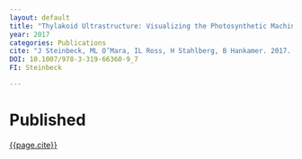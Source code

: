 ```yaml
---
layout: default
title: "Thylakoid Ultrastructure: Visualizing the Photosynthetic Machinery"
year: 2017
categories: Publications
cite: "J Steinbeck, ML O’Mara, IL Ross, H Stahlberg, B Hankamer. 2017. Thylakoid Ultrastructure: Visualizing the Photosynthetic Machinery. In: Hippler M. (eds) Chlamydomonas: Biotechnology and Biomedicine. Microbiology Monographs, vol 31. Springer, Cham" 
DOI: 10.1007/978-3-319-66360-9_7
FI: Steinbeck

---
```

# Published 

[{{page.cite}}](https://doi.org/{{page.DOI}})

